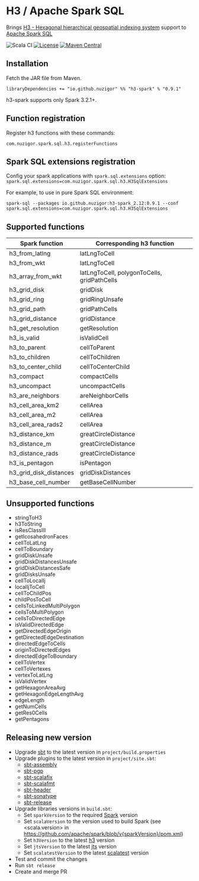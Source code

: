 # H3 / Apache Spark SQL

Brings [H3 - Hexagonal hierarchical geospatial indexing system](https://h3geo.org/) support to [Apache Spark SQL](https://spark.apache.org/)

![Scala CI](https://github.com/nuzigor/h3-spark/actions/workflows/scala.yml/badge.svg)
[![License](https://img.shields.io/badge/License-Apache%202.0-blue.svg)](LICENSE)
[![Maven Central](https://img.shields.io/maven-central/v/io.github.nuzigor/h3-spark_2.12?label=Maven%20Central&color=%236DBE42)](https://central.sonatype.com/search?q=g%253Aio.github.nuzigor%2520a%253Ah3-spark_2.12)

Installation
------------

Fetch the JAR file from Maven.

    libraryDependencies += "io.github.nuzigor" %% "h3-spark" % "0.9.1"

h3-spark supports only Spark 3.2.1+.

Function registration
--------------

Register h3 functions with these commands:

    com.nuzigor.spark.sql.h3.registerFunctions

Spark SQL extensions registration
--------------

Config your spark applications with `spark.sql.extensions` option: `spark.sql.extensions=com.nuzigor.spark.sql.h3.H3SqlExtensions`

For example, to use in pure Spark SQL environment:

    spark-sql --packages io.github.nuzigor:h3-spark_2.12:0.9.1 --conf spark.sql.extensions=com.nuzigor.spark.sql.h3.H3SqlExtensions

Supported functions
--------------

| Spark function         | Corresponding h3 function                   |
|------------------------|---------------------------------------------|
| h3_from_latlng         | latLngToCell                                |
| h3_from_wkt            | latLngToCell                                |
| h3_array_from_wkt      | latLngToCell, polygonToCells, gridPathCells |
| h3_grid_disk           | gridDisk                                    |
| h3_grid_ring           | gridRingUnsafe                              |
| h3_grid_path           | gridPathCells                               |
| h3_grid_distance       | gridDistance                                |
| h3_get_resolution      | getResolution                               |
| h3_is_valid            | isValidCell                                 |
| h3_to_parent           | cellToParent                                |
| h3_to_children         | cellToChildren                              |
| h3_to_center_child     | cellToCenterChild                           |
| h3_compact             | compactCells                                |
| h3_uncompact           | uncompactCells                              |
| h3_are_neighbors       | areNeighborCells                            |
| h3_cell_area_km2       | cellArea                                    |
| h3_cell_area_m2        | cellArea                                    |
| h3_cell_area_rads2     | cellArea                                    |
| h3_distance_km         | greatCircleDistance                         |
| h3_distance_m          | greatCircleDistance                         |
| h3_distance_rads       | greatCircleDistance                         |
| h3_is_pentagon         | isPentagon                                  |
| h3_grid_disk_distances | gridDiskDistances                           |
| h3_base_cell_number    | getBaseCellNumber                           |

Unsupported functions
--------------

- stringToH3
- h3ToString
- isResClassIII
- getIcosahedronFaces
- cellToLatLng
- cellToBoundary
- gridDiskUnsafe
- gridDiskDistancesUnsafe
- gridDiskDistancesSafe
- gridDisksUnsafe
- cellToLocalIj
- localIjToCell
- cellToChildPos
- childPosToCell
- cellsToLinkedMultiPolygon
- cellsToMultiPolygon
- cellsToDirectedEdge
- isValidDirectedEdge
- getDirectedEdgeOrigin
- getDirectedEdgeDestination
- directedEdgeToCells
- originToDirectedEdges
- directedEdgeToBoundary
- cellToVertex
- cellToVertexes
- vertexToLatLng
- isValidVertex
- getHexagonAreaAvg
- getHexagonEdgeLengthAvg
- edgeLength
- getNumCells
- getRes0Cells
- getPentagons

Releasing new version
--------------
- Upgrade [sbt](https://www.scala-sbt.org/) to the latest version in `project/build.properties`
- Upgrade plugins to the latest version in `project/site.sbt`:
  - [sbt-assembly](https://github.com/sbt/sbt-assembly)
  - [sbt-pgp](https://github.com/sbt/sbt-pgp)
  - [sbt-scalafix](https://github.com/scalacenter/sbt-scalafix)
  - [sbt-scalafmt](https://github.com/scalameta/sbt-scalafmt)
  - [sbt-header](https://github.com/sbt/sbt-header)
  - [sbt-sonatype](https://github.com/xerial/sbt-sonatype)
  - [sbt-release](https://github.com/sbt/sbt-release)
- Upgrade libraries versions in `build.sbt`: 
  - Set `sparkVersion` to the required [Spark](https://github.com/apache/spark) version
  - Set `scalaVersion` to the version used to build Spark (see <scala.version> in https://github.com/apache/spark/blob/v{sparkVersion}/pom.xml)
  - Set `h3Version` to the latest [h3](https://github.com/uber/h3-java) version
  - Set `jtsVersion` to the latest [jts](https://github.com/locationtech/jts) version
  - Set `scalatestVersion` to the latest [scalatest](https://github.com/scalatest/scalatest) version
- Test and commit the changes
- Run `sbt release`
- Create and merge PR